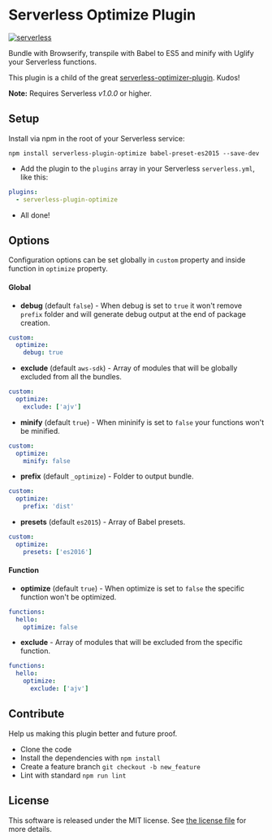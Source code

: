 Serverless Optimize Plugin
=============================
[![serverless](http://public.serverless.com/badges/v3.svg)](http://www.serverless.com)

Bundle with Browserify, transpile with Babel to ES5 and minify with Uglify your Serverless functions.

This plugin is a child of the great [serverless-optimizer-plugin](https://github.com/serverless/serverless-optimizer-plugin). Kudos!

**Note:** Requires Serverless *v1.0.0* or higher.

## Setup

 Install via npm in the root of your Serverless service:
```
npm install serverless-plugin-optimize babel-preset-es2015 --save-dev
```

* Add the plugin to the `plugins` array in your Serverless `serverless.yml`, like this:

```yml
plugins:
  - serverless-plugin-optimize
```

* All done!

## Options

Configuration options can be set globally in `custom` property and inside function in `optimize` property.

#### Global

* **debug** (default `false`) - When debug is set to `true` it won't remove `prefix` folder and will generate debug output at the end of package creation.

```yml
custom:
  optimize:
    debug: true
```

* **exclude** (default `aws-sdk`) - Array of modules that will be globally excluded from all the bundles.

```yml
custom:
  optimize:
  	exclude: ['ajv']
```

* **minify** (default `true`) - When mininify is set to `false` your functions won't be minified.

```yml
custom:
  optimize:
  	minify: false
```

* **prefix** (default `_optimize`) - Folder to output bundle.

```yml
custom:
  optimize:
  	prefix: 'dist'
```

* **presets** (default `es2015`) - Array of Babel presets.

```yml
custom:
  optimize:
  	presets: ['es2016']
```

#### Function

* **optimize** (default `true`) - When optimize is set to `false` the specific function won't be optimized.

```yml
functions:
  hello:
    optimize: false
```

* **exclude** - Array of modules that will be excluded from the specific function.

```yml
functions:
  hello:
    optimize:
      exclude: ['ajv']
```

## Contribute

Help us making this plugin better and future proof.

   * Clone the code
   * Install the dependencies with `npm install`
   * Create a feature branch `git checkout -b new_feature`
   * Lint with standard `npm run lint`

## License

This software is released under the MIT license. See [the license file](LICENSE) for more details.
